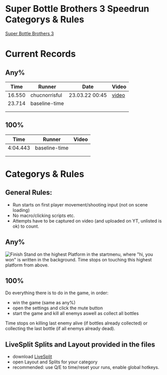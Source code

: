 # Super Bottle Brothers 3 Speedrun Categorys & Rules

[Super Bottle Brothers 3](https://painder.itch.io/super-bottle-brothers-3)

# Current Records

## Any%
|Time		|Runner				|Date	|Video										|
|---		|---				|---	|---										|
|16.550  	|chucnorrisful   	|23.03.22 00:45	|[video](https://youtu.be/N-tfTwCERSk)		|
|23.714  	|baseline-time   	|		|		|
|   		|   				|		|		|
|   		|   				|		|	   	|

## 100%
|Time		|Runner				|Video	|
|---		|---				|---	|
|4:04.443  	|baseline-time   	|		|
|   		|   				|   	|
|   		|   				|   	|

# Categorys & Rules

## General Rules:
- Run starts on first player movement/shooting input (not on scene loading)
- No macro/clicking scripts etc.
- Attempts have to be captured on video (and uploaded on YT, unlisted is ok) to count.

## Any%
![Finish](won.png)
Stand on the highest Platform in the startmenu, where "hi, you won" is written in the background.
Time stops on touching this highest platform from above.

## 100%
Do everything there is to do in the game, in order:
- win the game (same as any%)
- open the settings and click the mute button
- start the game and kill all enemys aswell as collect all bottles

Time stops on killing last enemy alive (if bottles already collected) 
or collecting the last bottle (if all enemys already dead).

## LiveSplit Splits and Layout provided in the files
- download [LiveSplit](https://livesplit.org/downloads/)
- open Layout and Splits for your category
- recommended: use Q/E to time/reset your runs, enable global hotkeys.